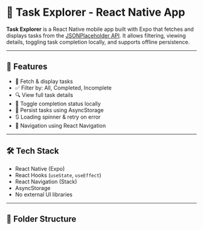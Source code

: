 # 📱 Task Explorer - React Native App

**Task Explorer** is a React Native mobile app built with Expo that fetches and displays tasks from the [JSONPlaceholder API](https://jsonplaceholder.typicode.com/todos). It allows filtering, viewing details, toggling task completion locally, and supports offline persistence.

---

## 🚀 Features

- 📄 Fetch & display tasks
- ✅ Filter by: All, Completed, Incomplete
- 🔍 View full task details
- 🔄 Toggle completion status locally
- 💾 Persist tasks using AsyncStorage
- 🔃 Loading spinner & retry on error
- 🔀 Navigation using React Navigation

---

## 🛠️ Tech Stack

- React Native (Expo)
- React Hooks (`useState`, `useEffect`)
- React Navigation (Stack)
- AsyncStorage
- No external UI libraries

---

## 📂 Folder Structure

